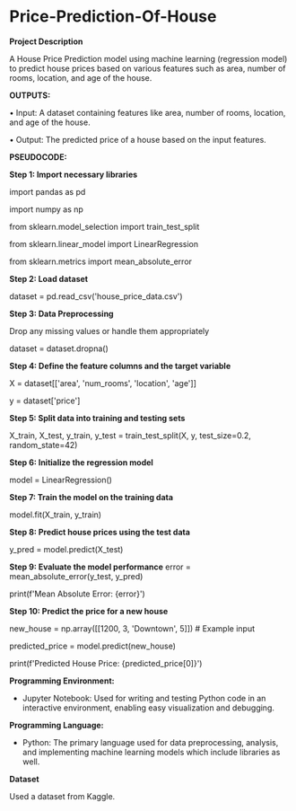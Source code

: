 # Price-Prediction-Of-House

**Project Description**

A House Price Prediction model using machine learning (regression model) to predict house 
prices based on various features such as area, number of rooms, location, and age of the house.

**OUTPUTS:** 

• Input: A dataset containing features like area, number of rooms, location, and age of the house.

• Output: The predicted price of a house based on the input features.

**PSEUDOCODE:** 

**Step 1: Import necessary libraries** 

import pandas as pd 

import numpy as np 

from sklearn.model_selection import train_test_split 

from sklearn.linear_model import LinearRegression 

from sklearn.metrics import mean_absolute_error 
 
**Step 2: Load dataset**

dataset = pd.read_csv('house_price_data.csv') 
 
 **Step 3: Data Preprocessing**
 
 Drop any missing values or handle them appropriately
 
dataset = dataset.dropna() 
 
**Step 4: Define the feature columns and the target variable**

X = dataset[['area', 'num_rooms', 'location', 'age']] 

y = dataset['price'] 
 
**Step 5: Split data into training and testing sets**

X_train, X_test, y_train, y_test = train_test_split(X, y, test_size=0.2, random_state=42) 
 
**Step 6: Initialize the regression model**

model = LinearRegression() 
 
 

 
**Step 7: Train the model on the training data**

model.fit(X_train, y_train) 

**Step 8: Predict house prices using the test data**

y_pred = model.predict(X_test) 
 
**Step 9: Evaluate the model performance** 
error = mean_absolute_error(y_test, y_pred) 

print(f'Mean Absolute Error: {error}') 

**Step 10: Predict the price for a new house**

new_house = np.array([[1200, 3, 'Downtown', 5]])  # Example input 

predicted_price = model.predict(new_house) 

print(f'Predicted House Price: {predicted_price[0]}')


**Programming Environment:**  

   - Jupyter Notebook: Used for writing and testing Python code in an interactive environment, 
enabling easy visualization and debugging.
  
**Programming Language:**

   - Python: The primary language used for data preprocessing, analysis, and implementing machine  learning models which include libraries as well.

**Dataset**

Used a dataset from Kaggle.
